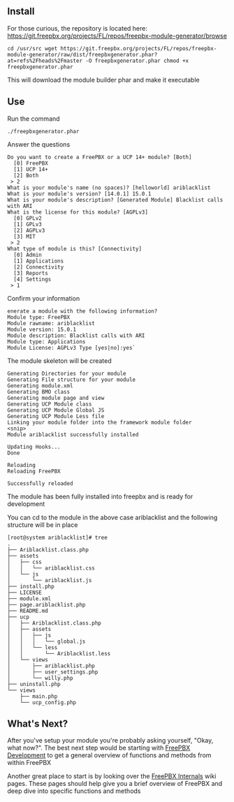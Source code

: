 ## Install

For those curious, the repository is located here: https://git.freepbx.org/projects/FL/repos/freepbx-module-generator/browse

`cd /usr/src wget https://git.freepbx.org/projects/FL/repos/freepbx-module-generator/raw/dist/freepbxgenerator.phar?at=refs%2Fheads%2Fmaster -O freepbxgenerator.phar chmod +x freepbxgenerator.phar`

This will download the module builder phar and make it executable

## Use

Run the command

`./freepbxgenerator.phar`

Answer the questions

```
Do you want to create a FreePBX or a UCP 14+ module? [Both]
  [0] FreePBX
  [1] UCP 14+
  [2] Both
 > 2
What is your module's name (no spaces)? [helloworld] ariblacklist
What is your module's version? [14.0.1] 15.0.1
What is your module's description? [Generated Module] Blacklist calls with ARI
What is the license for this module? [AGPLv3]
  [0] GPLv2
  [1] GPLv3
  [2] AGPLv3
  [3] MIT
 > 2
What type of module is this? [Connectivity]
  [0] Admin
  [1] Applications
  [2] Connectivity
  [3] Reports
  [4] Settings
 > 1
```

Confirm your information

```
enerate a module with the following information? 
Module type: FreePBX 
Module rawname: ariblacklist 
Module version: 15.0.1 
Module description: Blacklist calls with ARI 
Module type: Applications 
Module License: AGPLv3 Type [yes|no]:yes`
```

The module skeleton will be created

```
Generating Directories for your module 
Generating File structure for your module 
Generating module.xml 
Generating BMO class 
Generating module page and view 
Generating UCP Module class 
Generating UCP Module Global JS 
Generating UCP Module Less file 
Linking your module folder into the framework module folder 
<snip> 
Module ariblacklist successfully installed    

Updating Hooks... 
Done

Reloading 
Reloading FreePBX    

Successfully reloaded
```

The module has been fully installed into freepbx and is ready for development

You can cd to the module in the above case ariblacklist and the following structure will be in place

```
[root@system ariblacklist]# tree
.
├── Ariblacklist.class.php
├── assets
│   ├── css
│   │   └── ariblacklist.css
│   └── js
│       └── ariblacklist.js
├── install.php
├── LICENSE
├── module.xml
├── page.ariblacklist.php
├── README.md
├── ucp
│   ├── Ariblacklist.class.php
│   ├── assets
│   │   ├── js
│   │   │   └── global.js
│   │   └── less
│   │       └── Ariblacklist.less
│   └── views
│       ├── ariblacklist.php
│       ├── user_settings.php
│       └── willy.php
├── uninstall.php
└── views
    ├── main.php
    └── ucp_config.php
```

## What's Next?

After you've setup your module you're probably asking yourself, "Okay, what now?". The best next step would be starting with [FreePBX Development](https://wiki-legacy.freepbx.org/display/FOP/FreePBX+Development) to get a general overview of functions and methods from within FreePBX

Another great place to start is by looking over the [FreePBX Internals](https://wiki-legacy.freepbx.org/display/FOP/FreePBX+Internals) wiki pages. These pages should help give you a brief overview of FreePBX and deep dive into specific functions and methods    
